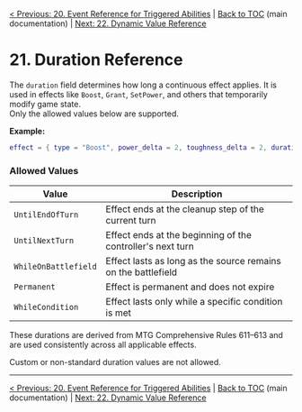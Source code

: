 [< Previous: 20. Event Reference for Triggered Abilities](20_event_reference_for_triggered_abilities.md) | [Back to TOC](../README.md) (main documentation) | [Next: 22. Dynamic Value Reference](22_dynamic_value_reference.md)

# 21. Duration Reference

The `duration` field determines how long a continuous effect applies. It is used in effects like `Boost`, `Grant`, `SetPower`, and others that temporarily modify game state.  
Only the allowed values below are supported.

**Example:**

```lua
effect = { type = "Boost", power_delta = 2, toughness_delta = 2, duration = "UntilEndOfTurn" }
```

### Allowed Values

| Value                | Description                                                   |
| -------------------- | ------------------------------------------------------------- |
| `UntilEndOfTurn`     | Effect ends at the cleanup step of the current turn           |
| `UntilNextTurn`      | Effect ends at the beginning of the controller's next turn    |
| `WhileOnBattlefield` | Effect lasts as long as the source remains on the battlefield |
| `Permanent`          | Effect is permanent and does not expire                       |
| `WhileCondition`     | Effect lasts only while a specific condition is met           |

These durations are derived from MTG Comprehensive Rules 611–613 and are used consistently across all applicable effects.

Custom or non-standard duration values are not allowed.

---

[< Previous: 20. Event Reference for Triggered Abilities](20_event_reference_for_triggered_abilities.md) | [Back to TOC](../README.md) (main documentation) | [Next: 22. Dynamic Value Reference](22_dynamic_value_reference.md)
